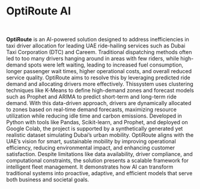 # OptiRoute AI

<br><p><strong>OptiRoute</strong> is an AI-powered solution designed to address inefficiencies in taxi driver allocation for leading 
UAE ride-hailing services such as Dubai Taxi Corporation (DTC) and Careem. Traditional dispatching 
methods often led to too many drivers hanging around in areas with few riders, while high-demand spots 
were left waiting, leading to increased fuel consumption, longer passenger wait times, higher operational 
costs, and overall reduced service quality. OptiRoute aims to resolve this by leveraging predicted ride 
demand and allocating drivers more effectively.
Thissystem uses clustering techniques like K-Means to define high-demand zones and forecast models such 
as Prophet and ARIMA to predict short-term and long-term ride demand. With this data-driven approach, 
drivers are dynamically allocated to zones based on real-time demand forecasts, maximizing resource 
utilization while reducing idle time and carbon emissions. Developed in Python with tools like Pandas, 
Scikit-learn, and Prophet, and deployed on Google Colab, the project is supported by a synthetically 
generated yet realistic dataset simulating Dubai’s urban mobility.
OptiRoute aligns with the UAE’s vision for smart, sustainable mobility by improving operational efficiency, 
reducing environmental impact, and enhancing customer satisfaction. Despite limitations like data 
availability, driver compliance, and computational constraints, the solution presents a scalable framework 
for intelligent fleet management. It demonstrates how AI can transform traditional systems into proactive, 
adaptive, and efficient models that serve both business and societal goals.</p></br>
